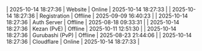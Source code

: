 | 2025-10-14 18:27:36 | Website | Online | 2025-10-14 18:27:33 |
| 2025-10-14 18:27:36 | Registration | Offline | 2025-09-09 16:40:23 |
| 2025-10-14 18:27:36 | Auth Server | Offline | 2025-08-18 09:33:31 |
| 2025-10-14 18:27:36 | Kezan (PvE) | Offline | 2025-10-11 12:51:30 |
| 2025-10-14 18:27:36 | Gurubashi (PvP) | Offline | 2025-08-23 21:44:06 |
| 2025-10-14 18:27:36 | Cloudflare | Online | 2025-10-14 18:27:33 |
